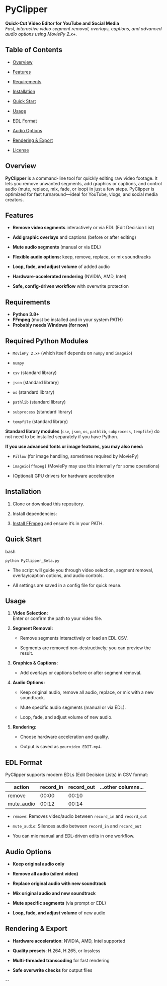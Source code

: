 # PyClipper

**Quick-Cut Video Editor for YouTube and Social Media**  
_Fast, interactive video segment removal, overlays, captions, and advanced audio options using MoviePy 2.x+._

## Table of Contents

- [Overview](https://www.perplexity.ai/search/tell-me-about-editing-with-mov-wr4CClvyRaer2JHWViu2rw#overview)
    
- [Features](https://www.perplexity.ai/search/tell-me-about-editing-with-mov-wr4CClvyRaer2JHWViu2rw#features)
    
- [Requirements](https://www.perplexity.ai/search/tell-me-about-editing-with-mov-wr4CClvyRaer2JHWViu2rw#requirements)
    
- [Installation](https://www.perplexity.ai/search/tell-me-about-editing-with-mov-wr4CClvyRaer2JHWViu2rw#installation)
    
- [Quick Start](https://www.perplexity.ai/search/tell-me-about-editing-with-mov-wr4CClvyRaer2JHWViu2rw#quick-start)
    
- [Usage](https://www.perplexity.ai/search/tell-me-about-editing-with-mov-wr4CClvyRaer2JHWViu2rw#usage)
    
- [EDL Format](https://www.perplexity.ai/search/tell-me-about-editing-with-mov-wr4CClvyRaer2JHWViu2rw#edl-format)
    
- [Audio Options](https://www.perplexity.ai/search/tell-me-about-editing-with-mov-wr4CClvyRaer2JHWViu2rw#audio-options)
    
- [Rendering & Export](https://www.perplexity.ai/search/tell-me-about-editing-with-mov-wr4CClvyRaer2JHWViu2rw#rendering--export)
    
- [License](https://www.perplexity.ai/search/tell-me-about-editing-with-mov-wr4CClvyRaer2JHWViu2rw#license)
    

## Overview

**PyClipper** is a command-line tool for quickly editing raw video footage. It lets you remove unwanted segments, add graphics or captions, and control audio (mute, replace, mix, fade, or loop) in just a few steps. PyClipper is optimized for fast turnaround—ideal for YouTube, vlogs, and social media creators.

## Features

- **Remove video segments** interactively or via EDL (Edit Decision List)
    
- **Add graphic overlays** and captions (before or after editing)
    
- **Mute audio segments** (manual or via EDL)
    
- **Flexible audio options:** keep, remove, replace, or mix soundtracks
    
- **Loop, fade, and adjust volume** of added audio
    
- **Hardware-accelerated rendering** (NVIDIA, AMD, Intel)
    
- **Safe, config-driven workflow** with overwrite protection
    

    

## Requirements

- **Python 3.8+**
- **FFmpeg** (must be installed and in your system PATH)
- **Probably needs Windows (for now)**
    
## **Required Python Modules**

-  `MoviePy 2.x+` (which itself depends on `numpy` and `imageio`)
    
- `numpy`
    
- `csv` (standard library)
    
- `json` (standard library)
    
- `os` (standard library)
    
- `pathlib` (standard library)
    
- `subprocess` (standard library)
    
- `tempfile` (standard library)
    

**Standard library modules** (`csv`, `json`, `os`, `pathlib`, `subprocess`, `tempfile`) do not need to be installed separately if you have Python.

**If you use advanced fonts or image features, you may also need:**

- `Pillow` (for image handling, sometimes required by MoviePy)
    
- `imageio[ffmpeg]` (MoviePy may use this internally for some operations)
- (Optional) GPU drivers for hardware acceleration
    

## Installation

1. Clone or download this repository.
    
2. Install dependencies:
    
3. [Install FFmpeg](https://ffmpeg.org/download.html) and ensure it’s in your PATH.
    

## Quick Start

bash

`python PyClipper_Beta.py`

- The script will guide you through video selection, segment removal, overlay/caption options, and audio controls.
    
- All settings are saved in a config file for quick reuse.
    

## Usage

1. **Video Selection:**  
    Enter or confirm the path to your video file.
    
2. **Segment Removal:**
    
    - Remove segments interactively or load an EDL CSV.
        
    - Segments are removed non-destructively; you can preview the result.
        
3. **Graphics & Captions:**
    
    - Add overlays or captions before or after segment removal.
        
4. **Audio Options:**
    
    - Keep original audio, remove all audio, replace, or mix with a new soundtrack.
        
    - Mute specific audio segments (manual or via EDL).
        
    - Loop, fade, and adjust volume of new audio.
        
5. **Rendering:**
    
    - Choose hardware acceleration and quality.
        
    - Output is saved as `yourvideo_EDIT.mp4`.
        

## EDL Format

PyClipper supports modern EDLs (Edit Decision Lists) in CSV format:

|action|record_in|record_out|...other columns...|
|---|---|---|---|
|remove|00:00|00:10||
|mute_audio|00:12|00:14||

- `remove`: Removes video/audio between `record_in` and `record_out`
    
- `mute_audio`: Silences audio between `record_in` and `record_out`
    
- You can mix manual and EDL-driven edits in one workflow.
    

## Audio Options

- **Keep original audio only**
    
- **Remove all audio (silent video)**
    
- **Replace original audio with new soundtrack**
    
- **Mix original audio and new soundtrack**
    
- **Mute specific segments** (via prompt or EDL)
    
- **Loop, fade, and adjust volume** of new audio
    

## Rendering & Export

- **Hardware acceleration**: NVIDIA, AMD, Intel supported
    
- **Quality presets**: H.264, H.265, or lossless
    
- **Multi-threaded transcoding** for fast rendering
    
- **Safe overwrite checks** for output files

--
